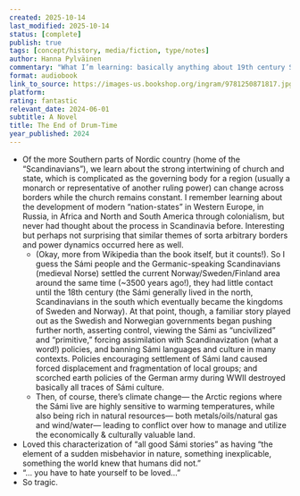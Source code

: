 ```yaml
---
created: 2025-10-14
last_modified: 2025-10-14
status: [complete]
publish: true
tags: [concept/history, media/fiction, type/notes]
author: Hanna Pylväinen
commentary: "What I’m learning: basically anything about 19th century Scandinavia! We’re following the love story of a Sámi reindeer herders and the daughter of a Lutheran minister (a “settler,” I believe?). The Sámi are a group of people who inhabit the northern reaches of modern-day Sweden, Finland, Norway, and parts of Russia, with a culture of reindeer herding to provide meat, fur, and transportation. Reindeer in this society are the key resource— asking someone how large their herd is compared to asking them how much money they have. We learn that ~20 reindeer is the minimal number to sustain a livelihood."
format: audiobook
link_to_source: https://images-us.bookshop.org/ingram/9781250871817.jpg?v=12cf4169e5e487e6692806caa11b15ac
platform: 
rating: fantastic
relevant_date: 2024-06-01
subtitle: A Novel
title: The End of Drum-Time
year_published: 2024
---
```


- Of the more Southern parts of Nordic country (home of the “Scandinavians”), we learn about the strong intertwining of church and state, which is complicated as the governing body for a region (usually a monarch or representative of another ruling power) can change across borders while the church remains constant. I remember learning about the development of modern “nation-states” in Western Europe, in Russia, in Africa and North and South America through colonialism, but never had thought about the process in Scandinavia before. Interesting but perhaps not surprising that similar themes of sorta arbitrary borders and power dynamics occurred here as well.
	- (Okay, more from Wikipedia than the book itself, but it counts!). So I guess the Sámi people and the Germanic-speaking Scandinavians (medieval Norse) settled the current Norway/Sweden/Finland area around the same time (~3500 years ago!), they had little contact until the 18th century (the Sámi generally lived in the north, Scandinavians in the south which eventually became the kingdoms of Sweden and Norway). At that point, though, a familiar story played out as the Swedish and Norwegian governments began pushing further north, asserting control, viewing the Sámi as “uncivilized” and “primitive,” forcing assimilation with Scandinavization (what a word!) policies, and banning Sámi languages and culture in many contexts. Policies encouraging settlement of Sámi land caused forced displacement and fragmentation of local groups; and scorched earth policies of the German army during WWII destroyed basically all traces of Sámi culture.
	- Then, of course, there’s climate change— the Arctic regions where the Sámi live are highly sensitive to warming temperatures, while also being rich in natural resources— both metals/oils/natural gas and wind/water— leading to conflict over how to manage and utilize the economically & culturally valuable land.
- Loved this characterization of “all good Sámi stories” as having “the element of a sudden misbehavior in nature, something inexplicable, something the world knew that humans did not.”
- “… you have to hate yourself to be loved…”
- So tragic.